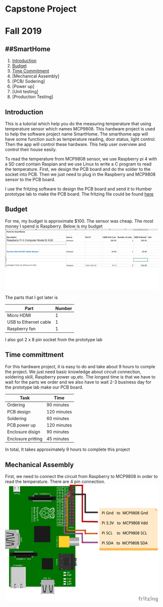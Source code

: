 # Capstone Project
# Fall 2019

##SmartHome
----------
1. [Introduction](#introduction)
2. [Budget](#budget)
3. [Time Commitment](#time-committment)
4. [Mechanical Assembly]
5. [PCB/ Sodering]
6. [Power up]
7. [Unit testing]
8. [Production Testing]


## Introduction

This is a tutorial which help you do the measuring temperature that using temperature sensor which names MCP9808. This hardware project is used to help the software project name SmartHome. The smarthome app will have some function such as temperature reading, door status, light control. Then the app will control these hardware. This help user overview and control their house easily.

To read the temperature from MCP9808 sensor, we use Raspberry pi 4 with a SD card contain Raspian and we use Linux to write a C program to read the temperature. First, we design the PCB board and do the solder to the socket into PCB. Then we just need to plug in the Raspberry and MCP9808 sensor to the PCB board.

I use the fritzing software to design the PCB board and send it to Humber prototype lab to make the PCB board. The fritzing file could be found [here](https://github.com/diepbaoquy97/SmartHome/blob/master/BaoQuyDiep-Latest.fzz)

## Budget
For me, my budget is approximate $100. The sensor was cheap. The most money I spend is Raspberry. Below is my budget
![budget](/Images/budget.png)

The parts that I got later is 

| Part      | Number |
| ----------- | ----------- |
| Micro HDMI   | 1        |
| USB to Ethernet cable   | 1        |
| Raspberry fan   | 1        |



I also got 2 x 8 pin socket from the prototype lab

## Time committment 
For this hardware project, it is easy to do and take about 9 hours to comple the project. We just need basic knowledge about circuit connection, soldering skill, Raspberry power up,etc. The longest time is that we have to wait for the parts we order and we also have to wait 2-3 business day for the prototype lab make our PCB board.

| Task      | Time |
| ----------- | ----------- |
| Ordering   | 90 minutes        |
| PCB design   | 120 minutes        |
| Soldering   | 60 minutes        |
| PCB power up   | 120 minutes        |
| Enclosure disign   | 90 minutes        |
| Enclosure pritting   | 45 minutes        |

In total, It takes approximately 9 hours to complete this project

## Mechanical Assembly
First, we need to connect the circuit from Raspberry to MCP9808 in order to read the temperature. There are 4 pin connection.
![Circuit](/Images/circuit.png)

